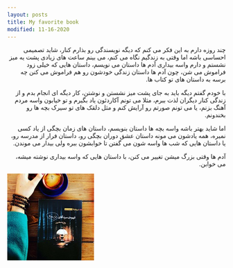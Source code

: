 ```yaml
---
layout: posts
title: My favorite book
modified: 11-16-2020
---
```











<div dir="rtl">

چند روزه دارم به این فکر می کنم که دیگه نویسندگی رو بذارم کنار، شاید تصمیمی احساسی باشه اما وقتی به زندگیم نگاه می کنم، می بینم ساعت های زیادی پشت یه میز نشستم و دارم واسه بیداری آدم ها داستان می نویسم، داستان هایی که خیلی زود فراموش می شن، چون آدم ها داستان زندگی خودشون رو هم فراموش می کنن چه برسه به داستان های تو کتاب ها.

با خودم گفتم دیگه باید به جای پشت میز نشستن و نوشتن، کار دیگه ای انجام بدم و از زندگی کنار دیگران لذت ببرم، مثلا می تونم آکاردئون یاد بگیرم و تو خیابون واسه مردم آهنگ بزنم، یا می تونم صورتم رو آرایش کنم و مثل دلقک های تو سیرک بچه ها رو بخندونم. 

اما شاید بهتر باشه واسه بچه ها داستان بنویسم، داستان های زمان بچگی از یاد کسی نمیره، همه یادشون می مونه داستان عشق دوران بچگی رو، داستان فرار از مدرسه رو، یا داستان هایی که شب ها واسه شون می گفتن تا خوابشون ببره ولی بیدار می موندن.

آدم ها وقتی بزرگ میشن تغییر می کنن، با داستان هایی که واسه بیداری نوشته میشه، می خوابن.


</div>




![alt text](../assets/images/2.jpg "Picture")

